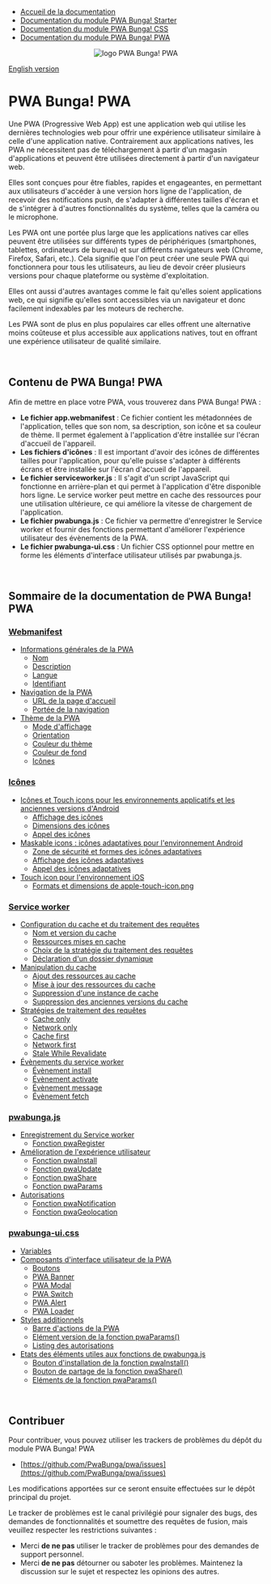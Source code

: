 * [Accueil de la documentation](https://github.com/PwaBunga/documentation/blob/main/fr/)
* [Documentation du module PWA Bunga! Starter](https://github.com/PwaBunga/documentation/blob/main/fr/STARTER.md)
* [Documentation du module PWA Bunga! CSS](https://github.com/PwaBunga/documentation/blob/main/fr/CSS.md)
* [Documentation du module PWA Bunga! PWA](https://github.com/PwaBunga/documentation/blob/main/fr/PWA.md)

<div align="center">
  <img src="https://pwabunga.com/github/logo-pwabunga-pwa-circle.png" alt="logo PWA Bunga! PWA"/>
</div>

[English version](https://github.com/PwaBunga/documentation/blob/main/PWA.md)

# PWA Bunga! PWA

Une PWA (Progressive Web App) est une application web qui utilise les dernières technologies web pour offrir une expérience utilisateur similaire à celle d'une application native. Contrairement aux applications natives, les PWA ne nécessitent pas de téléchargement à partir d'un magasin d'applications et peuvent être utilisées directement à partir d'un navigateur web.

Elles sont conçues pour être fiables, rapides et engageantes, en permettant aux utilisateurs d'accéder à une version hors ligne de l'application, de recevoir des notifications push, de s'adapter à différentes tailles d'écran et de s'intégrer à d'autres fonctionnalités du système, telles que la caméra ou le microphone.

Les PWA ont une portée plus large que les applications natives car elles peuvent être utilisées sur différents types de périphériques (smartphones, tablettes, ordinateurs de bureau) et sur différents navigateurs web (Chrome, Firefox, Safari, etc.). Cela signifie que l'on peut créer une seule PWA qui fonctionnera pour tous les utilisateurs, au lieu de devoir créer plusieurs versions pour chaque plateforme ou système d'exploitation.

Elles ont aussi d'autres avantages comme le fait qu'elles soient applications web, ce qui signifie qu'elles sont accessibles via un navigateur et donc facilement indexables par les moteurs de recherche.

Les PWA sont de plus en plus populaires car elles offrent une alternative moins coûteuse et plus accessible aux applications natives, tout en offrant une expérience utilisateur de qualité similaire.

&nbsp;

## Contenu de PWA Bunga! PWA

Afin de mettre en place votre PWA, vous trouverez dans PWA Bunga! PWA :

* **Le fichier app.webmanifest** : Ce fichier contient les métadonnées de l'application, telles que son nom, sa description, son icône et sa couleur de thème. Il permet également à l'application d'être installée sur l'écran d'accueil de l'appareil.
* **Les fichiers d'icônes** : Il est important d'avoir des icônes de différentes tailles pour l'application, pour qu'elle puisse s'adapter à différents écrans et être installée sur l'écran d'accueil de l'appareil.
* **Le fichier serviceworker.js** : Il s'agit d'un script JavaScript qui fonctionne en arrière-plan et qui permet à l'application d'être disponible hors ligne. Le service worker peut mettre en cache des ressources pour une utilisation ultérieure, ce qui améliore la vitesse de chargement de l'application.
* **Le fichier pwabunga.js** : Ce fichier va permettre d'enregistrer le Service worker et fournir des fonctions permettant d'améliorer l'expérience utilisateur des évènements de la PWA.
* **Le fichier pwabunga-ui.css** : Un fichier CSS optionnel pour mettre en forme les éléments d'interface utilisateur utilisés par pwabunga.js.

&nbsp;

## Sommaire de la documentation de PWA Bunga! PWA

### [Webmanifest](https://github.com/PwaBunga/documentation/blob/main/fr/pwa/WEBMANIFEST.md)

* [Informations générales de la PWA](https://github.com/PwaBunga/documentation/blob/main/fr/pwa/WEBMANIFEST.md#informations-générales-de-la-pwa)
  - [Nom](https://github.com/PwaBunga/documentation/blob/main/fr/pwa/WEBMANIFEST.md#nom)
  - [Description](https://github.com/PwaBunga/documentation/blob/main/fr/pwa/WEBMANIFEST.md#description)
  - [Langue](https://github.com/PwaBunga/documentation/blob/main/fr/pwa/WEBMANIFEST.md#langue)
  - [Identifiant](https://github.com/PwaBunga/documentation/blob/main/fr/pwa/WEBMANIFEST.md#identifiant)
* [Navigation de la PWA](https://github.com/PwaBunga/documentation/blob/main/fr/pwa/WEBMANIFEST.md#navigation-de-la-pwa)
  - [URL de la page d'accueil](https://github.com/PwaBunga/documentation/blob/main/fr/pwa/WEBMANIFEST.md#url-de-la-page-daccueil)
  - [Portée de la navigation](https://github.com/PwaBunga/documentation/blob/main/fr/pwa/WEBMANIFEST.md#portée-de-la-navigation)
* [Thème de la PWA](https://github.com/PwaBunga/documentation/blob/main/fr/pwa/WEBMANIFEST.md#thème-de-la-pwa)
  - [Mode d'affichage](https://github.com/PwaBunga/documentation/blob/main/fr/pwa/WEBMANIFEST.md#mode-daffichage)
  - [Orientation](https://github.com/PwaBunga/documentation/blob/main/fr/pwa/WEBMANIFEST.md#orientation)
  - [Couleur du thème](https://github.com/PwaBunga/documentation/blob/main/fr/pwa/WEBMANIFEST.md#couleur-du-thème)
  - [Couleur de fond](https://github.com/PwaBunga/documentation/blob/main/fr/pwa/WEBMANIFEST.md#couleur-de-fond)
  - [Icônes](https://github.com/PwaBunga/documentation/blob/main/fr/pwa/WEBMANIFEST.md#icônes)

### [Icônes](https://github.com/PwaBunga/documentation/blob/main/fr/pwa/ICONES.md)

* [Icônes et Touch icons pour les environnements applicatifs et les anciennes versions d'Android](https://github.com/PwaBunga/documentation/blob/main/fr/pwa/ICONES.md#icônes-et-touch-icons-pour-les-environnements-applicatifs-et-les-anciennes-versions-dandroid)
  - [Affichage des icônes](https://github.com/PwaBunga/documentation/blob/main/fr/pwa/ICONES.md#affichage-des-icônes)
  - [Dimensions des icônes](https://github.com/PwaBunga/documentation/blob/main/fr/pwa/ICONES.md#dimensions-des-icônes)
  - [Appel des icônes](https://github.com/PwaBunga/documentation/blob/main/fr/pwa/ICONES.md#appel-des-icônes)
* [Maskable icons : icônes adaptatives pour l'environnement Android](https://github.com/PwaBunga/documentation/blob/main/fr/pwa/ICONES.md#maskable-icons--icônes-adaptatives-pour-lenvironnement-android)
  - [Zone de sécurité et formes des icônes adaptatives](https://github.com/PwaBunga/documentation/blob/main/fr/pwa/ICONES.md#zone-de-sécurité-et-formes-des-icônes-adaptatives)
  - [Affichage des icônes adaptatives](https://github.com/PwaBunga/documentation/blob/main/fr/pwa/ICONES.md#affichage-des-icônes-adaptatives)
  - [Appel des icônes adaptatives](https://github.com/PwaBunga/documentation/blob/main/fr/pwa/ICONES.md#appel-des-icônes-adaptatives)
* [Touch icon pour l'environnement iOS](https://github.com/PwaBunga/documentation/blob/main/fr/pwa/ICONES.md#appel-des-icônes-adaptatives)
  - [Formats et dimensions de apple-touch-icon.png](https://github.com/PwaBunga/documentation/blob/main/fr/pwa/ICONES.md#formats-et-dimensions-de-apple-touch-iconpng)

### [Service worker](https://github.com/PwaBunga/documentation/blob/main/fr/pwa/SERVICEWORKER.md)

* [Configuration du cache et du traitement des requêtes](https://github.com/PwaBunga/documentation/blob/main/fr/pwa/SERVICEWORKER.md#configuration-du-cache-et-du-traitement-des-requêtes)
  - [Nom et version du cache](https://github.com/PwaBunga/documentation/blob/main/fr/pwa/SERVICEWORKER.md#nom-et-version-du-cache)
  - [Ressources mises en cache](https://github.com/PwaBunga/documentation/blob/main/fr/pwa/SERVICEWORKER.md#ressources-mises-en-cache)
  - [Choix de la stratégie du traitement des requêtes](https://github.com/PwaBunga/documentation/blob/main/fr/pwa/SERVICEWORKER.md#choix-de-la-stratégie-du-traitement-des-requêtes)
  - [Déclaration d'un dossier dynamique](https://github.com/PwaBunga/documentation/blob/main/fr/pwa/SERVICEWORKER.md#déclaration-dun-dossier-dynamique)
* [Manipulation du cache](https://github.com/PwaBunga/documentation/blob/main/fr/pwa/SERVICEWORKER.md#manipulation-du-cache)
  - [Ajout des ressources au cache](https://github.com/PwaBunga/documentation/blob/main/fr/pwa/SERVICEWORKER.md#ajout-des-ressources-au-cache)
  - [Mise à jour des ressources du cache](https://github.com/PwaBunga/documentation/blob/main/fr/pwa/SERVICEWORKER.md#mise-à-jour-des-ressources-du-cache)
  - [Suppression d'une instance de cache](https://github.com/PwaBunga/documentation/blob/main/fr/pwa/SERVICEWORKER.md#suppression-dune-instance-de-cache)
  - [Suppression des anciennes versions du cache](https://github.com/PwaBunga/documentation/blob/main/fr/pwa/SERVICEWORKER.md#suppression-des-anciennes-versions-du-cache)
* [Stratégies de traitement des requêtes](https://github.com/PwaBunga/documentation/blob/main/fr/pwa/SERVICEWORKER.md#stratégies-de-traitement-des-requêtes)
  - [Cache only](https://github.com/PwaBunga/documentation/blob/main/fr/pwa/SERVICEWORKER.md#cache-only)
  - [Network only](https://github.com/PwaBunga/documentation/blob/main/fr/pwa/SERVICEWORKER.md#network-only)
  - [Cache first](https://github.com/PwaBunga/documentation/blob/main/fr/pwa/SERVICEWORKER.md#cache-first)
  - [Network first](https://github.com/PwaBunga/documentation/blob/main/fr/pwa/SERVICEWORKER.md#network-first)
  - [Stale While Revalidate](https://github.com/PwaBunga/documentation/blob/main/fr/pwa/SERVICEWORKER.md#stale-while-revalidate)
* [Évènements du service worker](https://github.com/PwaBunga/documentation/blob/main/fr/pwa/SERVICEWORKER.md#évènements-du-service-worker)
  - [Évènement install](https://github.com/PwaBunga/documentation/blob/main/fr/pwa/SERVICEWORKER.md#évènement-install)
  - [Évènement activate](https://github.com/PwaBunga/documentation/blob/main/fr/pwa/SERVICEWORKER.md#évènement-activate)
  - [Évènement message](https://github.com/PwaBunga/documentation/blob/main/fr/pwa/SERVICEWORKER.md#évènement-activate)
  - [Évènement fetch](https://github.com/PwaBunga/documentation/blob/main/fr/pwa/SERVICEWORKER.md#évènement-fetch)

### [pwabunga.js](https://github.com/PwaBunga/documentation/blob/main/fr/pwa/JS.md)

* [Enregistrement du Service worker](https://github.com/PwaBunga/documentation/blob/main/fr/pwa/JS.md#enregistrement-du-service-worker)
  - [Fonction pwaRegister](https://github.com/PwaBunga/documentation/blob/main/fr/pwa/js/REGISTER.md)
* [Amélioration de l'expérience utilisateur](https://github.com/PwaBunga/documentation/blob/main/fr/pwa/JS.md#am%C3%A9lioration-de-lexp%C3%A9rience-utilisateur)
  - [Fonction pwaInstall](https://github.com/PwaBunga/documentation/blob/main/fr/pwa/js/INSTALL.md)
  - [Fonction pwaUpdate](https://github.com/PwaBunga/documentation/blob/main/fr/pwa/js/UPDATE.md)
  - [Fonction pwaShare](https://github.com/PwaBunga/documentation/blob/main/fr/pwa/js/SHARE.md)
  - [Fonction pwaParams](https://github.com/PwaBunga/documentation/blob/main/fr/pwa/js/PARAMS.md)
* [Autorisations](https://github.com/PwaBunga/documentation/blob/main/fr/pwa/JS.md#autorisations)
  - [Fonction pwaNotification](https://github.com/PwaBunga/documentation/blob/main/fr/pwa/js/NOTIFICATION.md)
  - [Fonction pwaGeolocation](https://github.com/PwaBunga/documentation/blob/main/fr/pwa/js/GEOLOCATION.md)

### [pwabunga-ui.css](https://github.com/PwaBunga/documentation/blob/main/fr/pwa/CSS_UI.md)

* [Variables](https://github.com/PwaBunga/documentation/blob/main/fr/pwa/CSS_UI.md#variables)
* [Composants d'interface utilisateur de la PWA](https://github.com/PwaBunga/documentation/blob/main/fr/pwa/CSS_UI.md#composants-dinterface-utilisateur-de-la-pwa)
  - [Boutons](https://github.com/PwaBunga/documentation/blob/main/fr/pwa/CSS_UI.md#boutons)
  - [PWA Banner](https://github.com/PwaBunga/documentation/blob/main/fr/pwa/CSS_UI.md#pwa-banner)
  - [PWA Modal](https://github.com/PwaBunga/documentation/blob/main/fr/pwa/CSS_UI.md#pwa-modal)
  - [PWA Switch](https://github.com/PwaBunga/documentation/blob/main/fr/pwa/CSS_UI.md#pwa-switch)
  - [PWA Alert](https://github.com/PwaBunga/documentation/blob/main/fr/pwa/CSS_UI.md#pwa-alert)
  - [PWA Loader](https://github.com/PwaBunga/documentation/blob/main/fr/pwa/CSS_UI.md#pwa-loader)
* [Styles additionnels](https://github.com/PwaBunga/documentation/blob/main/fr/pwa/CSS_UI.md#styles-additionnels)
  - [Barre d'actions de la PWA](https://github.com/PwaBunga/documentation/blob/main/fr/pwa/CSS_UI.md#barre-dactions-de-la-pwa)
  - [Elément version de la fonction pwaParams()](https://github.com/PwaBunga/documentation/blob/main/fr/pwa/CSS_UI.md#elément-version-de-la-fonction-pwaparams)
  - [Listing des autorisations](https://github.com/PwaBunga/documentation/blob/main/fr/pwa/CSS_UI.md#listing-des-autorisations)
* [Etats des éléments utiles aux fonctions de pwabunga.js](https://github.com/PwaBunga/documentation/blob/main/fr/pwa/CSS_UI.md#etats-des-éléments-utiles-aux-fonctions-de-pwabungajs)
  - [Bouton d'installation de la fonction pwaInstall()](https://github.com/PwaBunga/documentation/blob/main/fr/pwa/CSS_UI.md#bouton-dinstallation-de-la-fonction-pwainstall)
  - [Bouton de partage de la fonction pwaShare()](https://github.com/PwaBunga/documentation/blob/main/fr/pwa/CSS_UI.md#bouton-de-partage-de-la-fonction-pwashare)
  - [Eléments de la fonction pwaParams()](https://github.com/PwaBunga/documentation/blob/main/fr/pwa/CSS_UI.md#eléments-de-la-fonction-pwaparams)
  
&nbsp;

## Contribuer

Pour contribuer, vous pouvez utiliser les trackers de problèmes du dépôt du module PWA Bunga! PWA

* [https://github.com/PwaBunga/pwa/issues](https://github.com/PwaBunga/pwa/issues)

Les modifications apportées sur ce seront ensuite effectuées sur le dépôt principal du projet.

Le tracker de problèmes est le canal privilégié pour signaler des bugs, des demandes de fonctionnalités et soumettre des requêtes de fusion, mais veuillez respecter les restrictions suivantes :

* Merci **de ne pas** utiliser le tracker de problèmes pour des demandes de support personnel.
* Merci **de ne pas** détourner ou saboter les problèmes. Maintenez la discussion sur le sujet et respectez les opinions des autres.

&nbsp;

